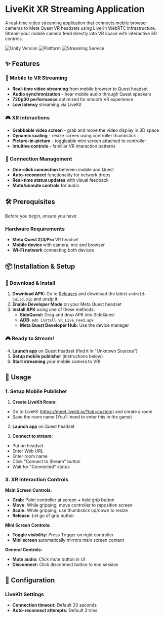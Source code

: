# LiveKit XR Streaming Application

A real-time video streaming application that connects mobile browser cameras to Meta Quest VR headsets using LiveKit WebRTC infrastructure. Stream your mobile camera feed directly into VR space with interactive 3D controls.

![Unity Version](https://img.shields.io/badge/Unity-2022.3%20LTS-blue)
![Platform](https://img.shields.io/badge/Platform-Meta%20Quest-green)
![Streaming Service](https://img.shields.io/badge/Streaming%20Service-LiveKit-orange)

## ✨ Features

### 📱 **Mobile to VR Streaming**
- **Real-time video streaming** from mobile browser to Quest headset
- **Audio synchronization** - hear mobile audio through Quest speakers
- **720p30 performance** optimized for smooth VR experience
- **Low latency** streaming via LiveKit

### 🎮 **XR Interactions**
- **Grabbable video screen** - grab and move the video display in 3D space
- **Dynamic scaling** - resize screen using controller thumbstick
- **Picture-in-picture** - toggleable mini screen attached to controller
- **Intuitive controls** - familiar VR interaction patterns

### 🔄 **Connection Management**
- **One-click connection** between mobile and Quest
- **Auto-reconnect** functionality for network drops
- **Real-time status updates** with visual feedback
- **Mute/unmute controls** for audio

## 🛠️ Prerequisites

Before you begin, ensure you have:

### Hardware Requirements
- **Meta Quest 2/3/Pro** VR headset
- **Mobile device** with camera, mic and browser
- **Wi-Fi network** connecting both devices

## 📦 Installation & Setup

### 📱 Download & Install
1. **Download APK:** Go to [Releases](../../releases) and download the latest `android-build.zip` and unzip it.
2. **Enable Developer Mode** on your Meta Quest headset
3. **Install APK** using one of these methods:
   - **SideQuest:** Drag and drop APK into SideQuest
   - **ADB:** `adb install VR_Live_Feed.apk`
   - **Meta Quest Developer Hub:** Use the device manager

### 🎮 Ready to Stream!
4. **Launch app** on Quest headset (find it in "Unknown Sources")
5. **Setup mobile publisher** (instructions below)
6. **Start streaming** your mobile camera to VR!

## 🚀 Usage

### 1. Setup Mobile Publisher
1. **Create LiveKit Room:**

- Go to LiveKit (https://meet.livekit.io/?tab=custom) and create a room
- Save the room name (You'll need to enter this in the game)

2. **Launch app** on Quest headset

3. **Connect to stream:**
- Put on headset
- Enter Web URL
- Enter room name
- Click "Connect to Stream" button
- Wait for "Connected" status

### 3. XR Interaction Controls

**Main Screen Controls:**
- **Grab:** Point controller at screen + hold grip button
- **Move:** While gripping, move controller to reposition screen
- **Scale:** While gripping, use thumbstick up/down to resize
- **Release:** Let go of grip button

**Mini Screen Controls:**
- **Toggle visibility:** Press Trigger on right controller
- **Mini screen** automatically mirrors main screen content

**General Controls:**
- **Mute audio:** Click mute button in UI
- **Disconnect:** Click disconnect button to end session

## 🔧 Configuration

### LiveKit Settings
- **Connection timeout:** Default 30 seconds
- **Auto-reconnect attempts:** Default 3 tries
